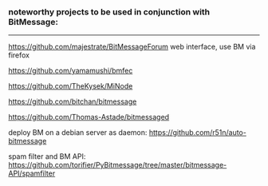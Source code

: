 ### noteworthy projects to be used in conjunction with BitMessage:
***
https://github.com/majestrate/BitMessageForum web interface, use BM via firefox

https://github.com/yamamushi/bmfec

https://github.com/TheKysek/MiNode

https://github.com/bitchan/bitmessage

https://github.com/Thomas-Astade/bitmessaged

deploy BM on a debian server as daemon: https://github.com/r51n/auto-bitmessage 

spam filter and BM API:   https://github.com/torifier/PyBitmessage/tree/master/bitmessage-API/spamfilter  





